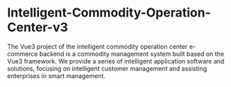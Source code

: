 # Intelligent-Commodity-Operation-Center-v3
The Vue3 project of the intelligent commodity operation center e-commerce backend is a commodity management system built based on the Vue3 framework. We provide a series of intelligent application software and solutions, focusing on intelligent customer management and assisting enterprises in smart management.
